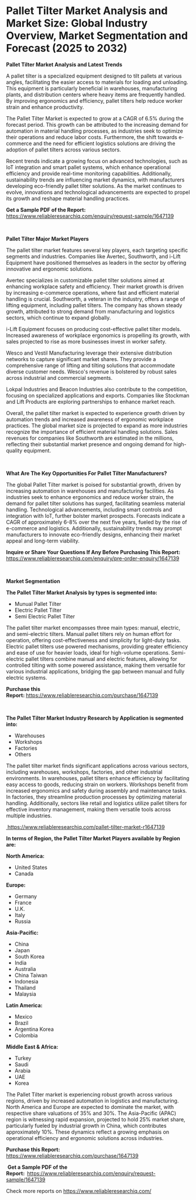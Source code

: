 <p><h1>Pallet Tilter Market Analysis and Market Size: Global Industry Overview, Market Segmentation and Forecast (2025 to 2032)</h1></p><p><strong>Pallet Tilter Market Analysis and Latest Trends</strong></p>
<p><p>A pallet tilter is a specialized equipment designed to tilt pallets at various angles, facilitating the easier access to materials for loading and unloading. This equipment is particularly beneficial in warehouses, manufacturing plants, and distribution centers where heavy items are frequently handled. By improving ergonomics and efficiency, pallet tilters help reduce worker strain and enhance productivity.</p><p>The Pallet Tilter Market is expected to grow at a CAGR of 6.5% during the forecast period. This growth can be attributed to the increasing demand for automation in material handling processes, as industries seek to optimize their operations and reduce labor costs. Furthermore, the shift towards e-commerce and the need for efficient logistics solutions are driving the adoption of pallet tilters across various sectors.</p><p>Recent trends indicate a growing focus on advanced technologies, such as IoT integration and smart pallet systems, which enhance operational efficiency and provide real-time monitoring capabilities. Additionally, sustainability trends are influencing market dynamics, with manufacturers developing eco-friendly pallet tilter solutions. As the market continues to evolve, innovations and technological advancements are expected to propel its growth and reshape material handling practices.</p></p>
<p><strong>Get a Sample PDF of the Report:&nbsp;</strong> <a href="https://www.reliableresearchiq.com/enquiry/request-sample/1647139?utm_campaign=3570&utm_medium=2&utm_source=Github&utm_content=ia&utm_term=10042025&utm_id=pallet-tilter">https://www.reliableresearchiq.com/enquiry/request-sample/1647139</a></p>
<p>&nbsp;</p>
<p><strong>Pallet Tilter Major Market Players</strong></p>
<p><p>The pallet tilter market features several key players, each targeting specific segments and industries. Companies like Avertec, Southworth, and i-Lift Equipment have positioned themselves as leaders in the sector by offering innovative and ergonomic solutions.</p><p>Avertec specializes in customizable pallet tilter solutions aimed at enhancing workplace safety and efficiency. Their market growth is driven by increasing e-commerce operations, where fast and efficient material handling is crucial. Southworth, a veteran in the industry, offers a range of lifting equipment, including pallet tilters. The company has shown steady growth, attributed to strong demand from manufacturing and logistics sectors, which continue to expand globally.</p><p>i-Lift Equipment focuses on producing cost-effective pallet tilter models. Increased awareness of workplace ergonomics is propelling its growth, with sales projected to rise as more businesses invest in worker safety. </p><p>Wesco and Vestil Manufacturing leverage their extensive distribution networks to capture significant market shares. They provide a comprehensive range of lifting and tilting solutions that accommodate diverse customer needs. Wesco's revenue is bolstered by robust sales across industrial and commercial segments.</p><p>Lokpal Industries and Beacon Industries also contribute to the competition, focusing on specialized applications and exports. Companies like Stockman and Lift Products are exploring partnerships to enhance market reach. </p><p>Overall, the pallet tilter market is expected to experience growth driven by automation trends and increased awareness of ergonomic workplace practices. The global market size is projected to expand as more industries recognize the importance of efficient material handling solutions. Sales revenues for companies like Southworth are estimated in the millions, reflecting their substantial market presence and ongoing demand for high-quality equipment.</p></p>
<p>&nbsp;</p>
<p><strong>What Are The Key Opportunities For Pallet Tilter Manufacturers?</strong></p>
<p><p>The global Pallet Tilter market is poised for substantial growth, driven by increasing automation in warehouses and manufacturing facilities. As industries seek to enhance ergonomics and reduce worker strain, the demand for pallet tilter solutions has surged, facilitating seamless material handling. Technological advancements, including smart controls and integration with IoT, further bolster market prospects. Forecasts indicate a CAGR of approximately 6-8% over the next five years, fueled by the rise of e-commerce and logistics. Additionally, sustainability trends may prompt manufacturers to innovate eco-friendly designs, enhancing their market appeal and long-term viability.</p></p>
<p><strong>Inquire or Share Your Questions If Any Before Purchasing This Report:</strong> <a href="https://www.reliableresearchiq.com/enquiry/pre-order-enquiry/1647139?utm_campaign=3570&utm_medium=2&utm_source=Github&utm_content=ia&utm_term=10042025&utm_id=pallet-tilter">https://www.reliableresearchiq.com/enquiry/pre-order-enquiry/1647139</a></p>
<p>&nbsp;</p>
<p><strong>Market Segmentation</strong></p>
<p><strong>The Pallet Tilter Market Analysis by types is segmented into:</strong></p>
<p><ul><li>Munual Pallet Tilter</li><li>Electric Pallet Tilter</li><li>Semi Electric Pallet Tilter</li></ul></p>
<p><p>The pallet tilter market encompasses three main types: manual, electric, and semi-electric tilters. Manual pallet tilters rely on human effort for operation, offering cost-effectiveness and simplicity for light-duty tasks. Electric pallet tilters use powered mechanisms, providing greater efficiency and ease of use for heavier loads, ideal for high-volume operations. Semi-electric pallet tilters combine manual and electric features, allowing for controlled tilting with some powered assistance, making them versatile for various industrial applications, bridging the gap between manual and fully electric systems.</p></p>
<p><strong>Purchase this Report:&nbsp;</strong><a href="https://www.reliableresearchiq.com/purchase/1647139?utm_campaign=3570&utm_medium=2&utm_source=Github&utm_content=ia&utm_term=10042025&utm_id=pallet-tilter">https://www.reliableresearchiq.com/purchase/1647139</a></p>
<p>&nbsp;</p>
<p><strong>The Pallet Tilter Market Industry Research by Application is segmented into:</strong></p>
<p><ul><li>Warehouses</li><li>Workshops</li><li>Factories</li><li>Others</li></ul></p>
<p><p>The pallet tilter market finds significant applications across various sectors, including warehouses, workshops, factories, and other industrial environments. In warehouses, pallet tilters enhance efficiency by facilitating easy access to goods, reducing strain on workers. Workshops benefit from increased ergonomics and safety during assembly and maintenance tasks. In factories, they streamline production processes by optimizing material handling. Additionally, sectors like retail and logistics utilize pallet tilters for effective inventory management, making them versatile tools across multiple industries.</p></p>
<p><a href="https://www.reliableresearchiq.com/pallet-tilter-market-r1647139?utm_campaign=3570&utm_medium=2&utm_source=Github&utm_content=ia&utm_term=10042025&utm_id=pallet-tilter">&nbsp;https://www.reliableresearchiq.com/pallet-tilter-market-r1647139</a></p>
<p><strong>In terms of Region, the Pallet Tilter Market Players available by Region are:</strong></p>
<p>
    <p> <strong> North America: </strong>
        <ul>
            <li>United States</li>
            <li>Canada</li>
        </ul>
        </p> 
    <p> <strong> Europe: </strong>
        <ul>
            <li>Germany</li>
            <li>France</li>
            <li>U.K.</li>
            <li>Italy</li>
            <li>Russia</li>
        </ul>
        </p> 
    <p> <strong> Asia-Pacific: </strong>
        <ul>
            <li>China</li>
            <li>Japan</li>
            <li>South Korea</li>
            <li>India</li>
            <li>Australia</li>
            <li>China Taiwan</li>
            <li>Indonesia</li>
            <li>Thailand</li>
            <li>Malaysia</li>
        </ul>
        </p> 
    <p> <strong> Latin America: </strong>
        <ul>
            <li>Mexico</li>
            <li>Brazil</li>
            <li>Argentina Korea</li>
            <li>Colombia</li>
        </ul>
        </p> 
    <p> <strong> Middle East & Africa: </strong>
        <ul>
            <li>Turkey</li>
            <li>Saudi</li>
            <li>Arabia</li>
            <li>UAE</li>
            <li>Korea</li>
        </ul>
    </p>
    </p>
<p><p>The Pallet Tilter market is experiencing robust growth across various regions, driven by increased automation in logistics and manufacturing. North America and Europe are expected to dominate the market, with respective share valuations of 35% and 30%. The Asia-Pacific (APAC) region is witnessing rapid expansion, projected to hold 25% market share, particularly fueled by industrial growth in China, which contributes approximately 10%. These dynamics reflect a growing emphasis on operational efficiency and ergonomic solutions across industries.</p></p>
<p><strong>Purchase this Report: </strong><a href="https://www.reliableresearchiq.com/purchase/1647139?utm_campaign=3570&utm_medium=2&utm_source=Github&utm_content=ia&utm_term=10042025&utm_id=pallet-tilter">https://www.reliableresearchiq.com/purchase/1647139</a></p>
<p>&nbsp;<strong>Get a Sample PDF of the Report:&nbsp;&nbsp;</strong><a href="https://www.reliableresearchiq.com/enquiry/request-sample/1647139?utm_campaign=3570&utm_medium=2&utm_source=Github&utm_content=ia&utm_term=10042025&utm_id=pallet-tilter">https://www.reliableresearchiq.com/enquiry/request-sample/1647139</a></p>
<p><strong></strong></p>
<p>Check more reports on <a href="https://www.reliableresearchiq.com/?utm_campaign=3570&utm_medium=2&utm_source=Github&utm_content=ia&utm_term=10042025&utm_id=pallet-tilter">https://www.reliableresearchiq.com/</a></p>